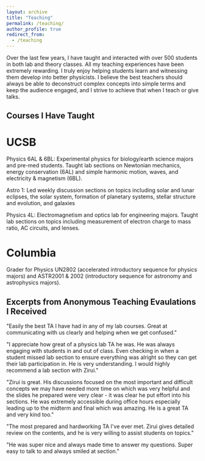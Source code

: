```yaml
---
layout: archive
title: "Teaching"
permalink: /teaching/
author_profile: true
redirect_from:
  - /teaching
---
```


Over the last few years, I have taught and interacted with over 500 students in both lab and theory classes. All my teaching experiences have been extremely rewarding. I truly enjoy helping students learn and witnessing them develop into better physicists. I believe the best teachers should always be able to deconstruct complex concepts into simple terms and keep the audience engaged, and I strive to achieve that when I teach or give talks.

## Courses I Have Taught

# UCSB

Physics 6AL & 6BL: Experimental physics for biology/earth science majors and pre-med students. Taught lab sections on Newtonian mechanics, energy conservation (6AL) and simple harmonic motion, waves, and electricity & magnetism (6BL).

Astro 1: Led weekly discussion sections on topics including solar and lunar eclipses, the solar system, formation of planetary systems, stellar structure and evolution, and galaxies

Physics 4L: Electromagnetism and optics lab for engineering majors. Taught lab sections on topics including measurement of electron charge to mass ratio, AC circuits, and lenses.

# Columbia
Grader for Physics UN2802 (accelerated introductory sequence for physics majors) and ASTR2001 & 2002 (introductory sequence for astronomy and astrophysics majors).


## Excerpts from Anonymous Teaching Evaulations I Received

"Easily the best TA I have had in any of my lab courses. Great at communicating with us clearly and helping when we get confused."

"I appreciate how great of a physics lab TA he was. He was always engaging with students in and out of class. Even checking in when a student missed lab section to ensure everything was alright so they can get their lab participation in. He is very understanding. I would highly recommend a lab section with Zirui."

"Zirui is great. His discussions focused on the most important and difficult concepts we may have needed more time on which was very helpful and the slides he prepared were very clear - it was clear he put effort into his sections. He was extremely accessible during office hours especially leading up to the midterm and final which was amazing. He is a great TA and very kind too."

"The most prepared and hardworking TA I've ever met. Zirui gives detailed review on the contents, and he is very willing to assist students on topics."

"He was super nice and always made time to answer my questions. Super easy to talk to and always smiled at section."
